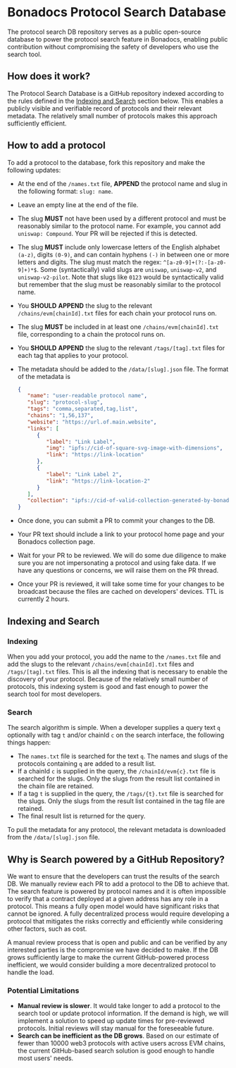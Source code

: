 # Bonadocs Protocol Search Database

The protocol search DB repository serves as a public open-source database to power the protocol search feature in Bonadocs,
enabling public contribution without compromising the safety of developers who use the search tool.

## How does it work?

The Protocol Search Database is a GitHub repository indexed according to the rules defined in the [Indexing and Search](#indexing-and-search) section below.
This enables a publicly visible and verifiable record of protocols and their relevant metadata. The relatively small number of protocols
makes this approach sufficiently efficient.

## How to add a protocol

To add a protocol to the database, fork this repository and make the following updates:
- At the end of the `/names.txt` file, __APPEND__ the protocol name and slug in the following format: `slug: name`.
- Leave an empty line at the end of the file.
- The slug __MUST__ not have been used by a different protocol and must be reasonably similar to the protocol name.
  For example, you cannot add `uniswap: Compound`. Your PR will be rejected if this is detected.
- The slug __MUST__ include only lowercase letters of the English alphabet `(a-z)`, digits `(0-9)`, and can contain hyphens `(-)` in between one or more
  letters and digits. The slug must match the regex: `^[a-z0-9]+(?:-[a-z0-9]+)*$`. Some (syntactically) valid slugs are `uniswap`, `uniswap-v2`, and `uniswap-v2-pilot`.
  Note that slugs like `0123` would be syntactically valid but remember that the slug must be reasonably similar to the protocol name.
- You __SHOULD__ __APPEND__ the slug to the relevant `/chains/evm[chainId].txt` files for each chain your protocol runs on.
- The slug __MUST__ be included in at least one `/chains/evm[chainId].txt` file, corresponding to a chain the protocol
  runs on.
- You __SHOULD__ __APPEND__ the slug to the relevant `/tags/[tag].txt` files for each tag that applies to your protocol.
- The metadata should be added to the `/data/[slug].json` file.
  The format of the metadata is
  
  ````json
  {
     "name": "user-readable protocol name",
     "slug": "protocol-slug",
     "tags": "comma,separated,tag,list",
     "chains": "1,56,137",
     "website": "https://url.of.main.website",
     "links": [
        {
           "label": "Link Label",
           "img": "ipfs://cid-of-square-svg-image-with-dimensions",
           "link": "https://link-location"
        },
        {
           "label": "Link Label 2",
           "link": "https://link-location-2"
        }
     ],
     "collection": "ipfs://cid-of-valid-collection-generated-by-bonadocs-editor"
  }
  ````
- Once done, you can submit a PR to commit your changes to the DB.
- Your PR text should include a link to your protocol home page and your Bonadocs collection page.
- Wait for your PR to be reviewed. We will do some due diligence to make sure you are not impersonating a protocol and using
  fake data. If we have any questions or concerns, we will raise them on the PR thread.
- Once your PR is reviewed, it will take some time for your changes to be broadcast because the files are cached on developers' devices. TTL is currently 2 hours.

## Indexing and Search
### Indexing

When you add your protocol, you add the name to the `/names.txt` file and add the slugs to the relevant `/chains/evm[chainId].txt` files and `/tags/[tag].txt` files.
This is all the indexing that is necessary to enable the discovery of your protocol. Because of the relatively small number of protocols, this indexing
system is good and fast enough to power the search tool for most developers.

### Search
The search algorithm is simple. When a developer supplies a query text `q` optionally with tag `t` and/or chainId `c` on the search interface, the following things happen:
- The `names.txt` file is searched for the text `q`. The names and slugs of the protocols containing `q` are added to a result list.
- If a chainId `c` is supplied in the query, the `/chainId/evm{c}.txt` file is searched for the slugs. Only the slugs from the result list contained in the chain file are retained.
- If a tag `t` is supplied in the query, the `/tags/{t}.txt` file is searched for the slugs. Only the slugs from the result list contained in the tag file are retained.
- The final result list is returned for the query.

To pull the metadata for any protocol, the relevant metadata is downloaded from the `/data/[slug].json` file.

## Why is Search powered by a GitHub Repository?

We want to ensure that the developers can trust the results of the search DB. We manually review each PR to add a protocol to the DB to achieve that.
The search feature is powered by protocol names and it is often impossible to verify that a contract deployed at a given address has any role in a protocol.
This means a fully open model would have significant risks that cannot be ignored. A fully decentralized process would require developing a protocol that
mitigates the risks correctly and efficiently while considering other factors, such as cost.

A manual review process that is open and public and can be verified by any interested parties is the compromise we have decided to make. If the DB grows
sufficiently large to make the current GitHub-powered process inefficient, we would consider building a more decentralized protocol to handle the load.

### Potential Limitations

- __Manual review is slower__. It would take longer to add a protocol to the search tool or update protocol information. If the demand is high, we will
  implement a solution to speed up update times for pre-reviewed protocols. Initial reviews will stay manual for the foreseeable future.
- __Search can be inefficient as the DB grows__. Based on our estimate of fewer than 10000 web3 protocols with active users across EVM chains, the current
  GitHub-based search solution is good enough to handle most users' needs.
